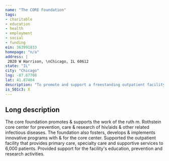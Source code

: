 ```yaml
---
name: "The CORE Foundation"
tags:
- charitable
- education
- health
- employment
- social
- funding
ein: 363991833
homepage: "n/a"
address: |
 2020 W Harrison, \nChicago, IL 60612
state: "IL"
city: "Chicago"
lng: -87.67708
lat: 41.87404
description: "To promote and support a freestanding outpatient facility"
is_501c3: X
---
```


## Long description

The core foundation promotes & supports the work of the ruth m. Rothstein core center for prevention, care & research of hiv/aids & other related infectious diseases. The foundation also fosters, develops & implements innovative programs with & for the core center. Supported the outpatient facility that provides primary care, specialty care and supportive services to 6,000 patients. Provided support for the facility's education, prevention and research activities. 
